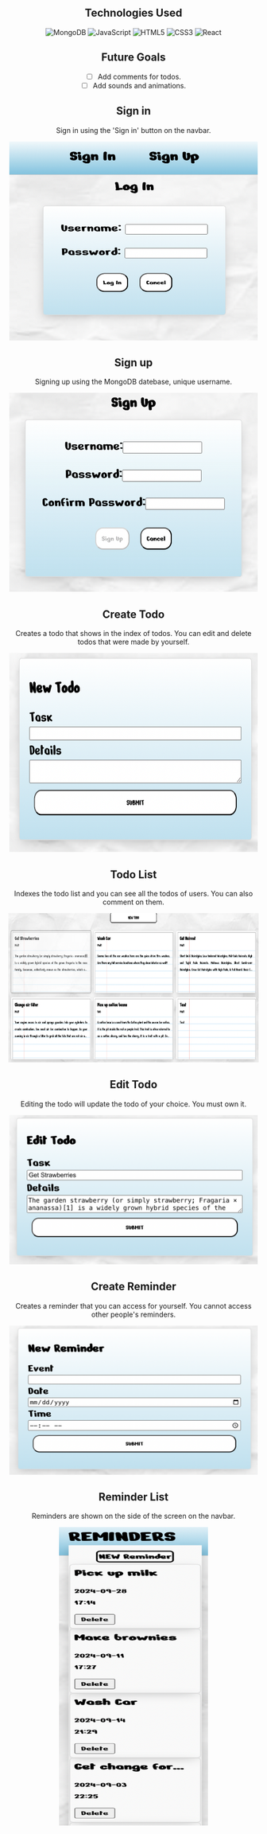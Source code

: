 <div id="assets" align="center">

## Technologies Used
![MongoDB](https://img.shields.io/badge/-MongoDB-2b244f?style=flat&logo=mongodb)
![JavaScript](https://img.shields.io/badge/javascript-9691b5?logo=javascript&logoColor=2b244f)
![HTML5](https://img.shields.io/badge/-HTML5-2b244f?style=flat&logo=html5)
![CSS3](https://img.shields.io/badge/-CSS-2b244f?style=flat&logo=css3)
![React](https://img.shields.io/badge/-React-2b244f?style=flat&logo=react)

## Future Goals

- [ ] Add comments for todos.
- [ ] Add sounds and animations.

## Sign in

Sign in using the 'Sign in' button on the navbar.

<img src="public/screenshots/Signin.png" alt="Signin" title="Signin" width="500" height="400" />

## Sign up

Signing up using the MongoDB datebase, unique username.

<img src="public/screenshots/Signup.png" alt="Signup" title="Signup" width="500" height="400" />

## Create Todo

Creates a todo that shows in the index of todos. You can edit and delete todos that were made by yourself.

<img src="public/screenshots/Todo.png" alt="Todo" title="Todo" width="500" height="400" />

## Todo List

Indexes the todo list and you can see all the todos of users. You can also comment on them.

<img src="public/screenshots/List.png" alt="List" title="List" width="1000" height="300" />

## Edit Todo

Editing the todo will update the todo of your choice. You must own it.

<img src="public/screenshots/Edit.png" alt="Edit" title="Edit" width="500" height="300" />

## Create Reminder

Creates a reminder that you can access for yourself. You cannot access other people's reminders.

<img src="public/screenshots/Reminder.png" alt="Reminder" title="Reminder" width="500" height="300" />

## Reminder List

Reminders are shown on the side of the screen on the navbar.

<img src="public/screenshots/ReminderList.png" alt="ReminderList" title="ReminderList" width="300" height="600" />

</div>